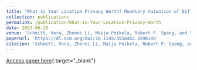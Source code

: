 ```yaml
---
title: "What is Your Location Privacy Worth? Monetary Valuation of Different Location Types and Privacy Influencing Factors"
collection: publications
permalink: /publication/What-is-Your-Location-Privacy-Worth
date: 2023-06-28
venue: 'Schmitt, Vera, Zhenni Li, Maija Poikela, Robert P. Spang, and Sebastian Möller. "What is your location privacy worth? Monetary valuation of different location types and privacy influencing factors." In Proceedings of the 16th ACM Conference on Security and Privacy in Wireless and Mobile Networks, pp. 19-29. 2023.'
paperurl: 'https://dl.acm.org/doi/10.1145/3558482.3590180'
citation: 'Schmitt, Vera, Zhenni Li, Maija Poikela, Robert P. Spang, and Sebastian Möller. "What is your location privacy worth? Monetary valuation of different location types and privacy influencing factors." In Proceedings of the 16th ACM Conference on Security and Privacy in Wireless and Mobile Networks, pp. 19-29. 2023.'
---
```


[Access paper here](https://dl.acm.org/doi/10.1145/3558482.3590180){:target="_blank"}

